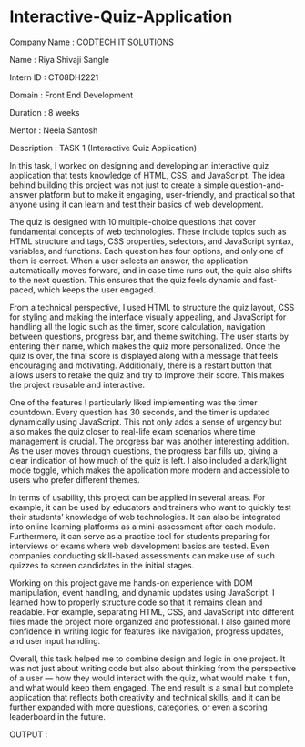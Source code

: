 # Interactive-Quiz-Application

Company Name : CODTECH IT SOLUTIONS

Name : Riya Shivaji Sangle

Intern ID : CT08DH2221

Domain : Front End Development

Duration : 8 weeks

Mentor : Neela Santosh

Description : TASK 1 (Interactive Quiz Application)

In this task, I worked on designing and developing an interactive quiz application that tests knowledge of HTML, CSS, and JavaScript. The idea behind building this project was not just to create a simple question-and-answer platform but to make it engaging, user-friendly, and practical so that anyone using it can learn and test their basics of web development.

The quiz is designed with 10 multiple-choice questions that cover fundamental concepts of web technologies. These include topics such as HTML structure and tags, CSS properties, selectors, and JavaScript syntax, variables, and functions. Each question has four options, and only one of them is correct. When a user selects an answer, the application automatically moves forward, and in case time runs out, the quiz also shifts to the next question. This ensures that the quiz feels dynamic and fast-paced, which keeps the user engaged.

From a technical perspective, I used HTML to structure the quiz layout, CSS for styling and making the interface visually appealing, and JavaScript for handling all the logic such as the timer, score calculation, navigation between questions, progress bar, and theme switching. The user starts by entering their name, which makes the quiz more personalized. Once the quiz is over, the final score is displayed along with a message that feels encouraging and motivating. Additionally, there is a restart button that allows users to retake the quiz and try to improve their score. This makes the project reusable and interactive.

One of the features I particularly liked implementing was the timer countdown. Every question has 30 seconds, and the timer is updated dynamically using JavaScript. This not only adds a sense of urgency but also makes the quiz closer to real-life exam scenarios where time management is crucial. The progress bar was another interesting addition. As the user moves through questions, the progress bar fills up, giving a clear indication of how much of the quiz is left. I also included a dark/light mode toggle, which makes the application more modern and accessible to users who prefer different themes.

In terms of usability, this project can be applied in several areas. For example, it can be used by educators and trainers who want to quickly test their students’ knowledge of web technologies. It can also be integrated into online learning platforms as a mini-assessment after each module. Furthermore, it can serve as a practice tool for students preparing for interviews or exams where web development basics are tested. Even companies conducting skill-based assessments can make use of such quizzes to screen candidates in the initial stages.

Working on this project gave me hands-on experience with DOM manipulation, event handling, and dynamic updates using JavaScript. I learned how to properly structure code so that it remains clean and readable. For example, separating HTML, CSS, and JavaScript into different files made the project more organized and professional. I also gained more confidence in writing logic for features like navigation, progress updates, and user input handling.

Overall, this task helped me to combine design and logic in one project. It was not just about writing code but also about thinking from the perspective of a user — how they would interact with the quiz, what would make it fun, and what would keep them engaged. The end result is a small but complete application that reflects both creativity and technical skills, and it can be further expanded with more questions, categories, or even a scoring leaderboard in the future.

OUTPUT : 



